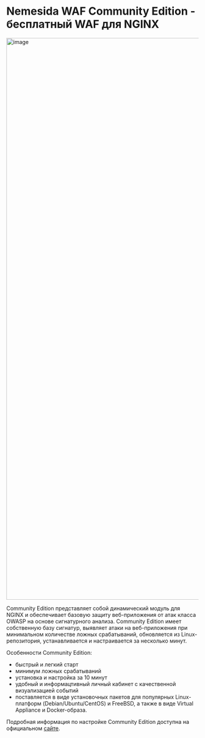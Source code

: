 # Nemesida WAF Community Edition - бесплатный WAF для NGINX

<img width="1470" alt="image" src="https://user-images.githubusercontent.com/99513957/209190523-6cca9b01-d362-46a0-af4d-042bedbc1494.png">

Community Edition представляет собой динамический модуль для NGINX и обеспечивает базовую защиту веб-приложения от атак класса OWASP на основе сигнатурного анализа. Community Edition имеет собственную базу сигнатур, выявляет атаки на веб-приложения при минимальном количестве ложных срабатываний, обновляется из Linux-репозитория, устанавливается и настраивается за несколько минут.

Особенности Community Edition:

- быстрый и легкий старт
- минимум ложных срабатываний
- установка и настройка за 10 минут
- удобный и информацтивный личный кабинет с качественной визуализацией событий
- поставляется в виде установочных пакетов для популярных Linux-платформ (Debian/Ubuntu/CentOS) и FreeBSD, а также в виде Virtual Appliance и Docker-образа.

Подробная информация по настройке Community Edition доступна на официальном <a href="https://nemesida-waf.ru/community/2511" target="_blank" rel="noopener noreferrer">сайте</a>.

